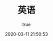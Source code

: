 ---
pageComponent:
  name: Catalogue
  data:
    path: 03.英语
    imgUrl: /img/web.png
    description: 此生无悔入华夏，来世加利福尼亚
title: 英语
date: 2020-03-11 21:50:53
permalink: /english/
sidebar: false
article: false
comment: false
editLink: false
author:
  name: RenYongXiang
  link: https://github.com/RenYongXiang
---
